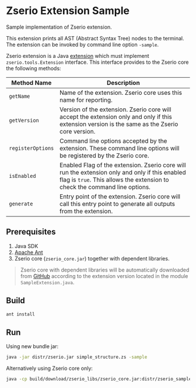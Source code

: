 # Zserio Extension Sample

Sample implementation of Zserio extension.

This extension prints all AST (Abstract Syntax Tree) nodes to the terminal. The extension can be invoked by
command line option `-sample`.

Zserio extension is a Java [extension](https://docs.oracle.com/javase/tutorial/ext/index.html) which must
implement `zserio.tools.Extension` interface. This interface provides to the Zserio core the following
methods:

Method Name       | Description
----------------- | -------------------------------------------------------------------------------------------
`getName`         | Name of the extension. Zserio core uses this name for reporting.
`getVersion`      | Version of the extension. Zserio core will accept the extension only and only if this extension version is the same as the Zserio core version.
`registerOptions` | Command line options accepted by the extension. These command line options will be registered by the Zserio core.
`isEnabled`       | Enabled Flag of the extension. Zserio core will run the extension only and only if this enabled flag is `true`. This allows the extension to check the command line options.
`generate`        | Entry point of the extension. Zserio core will call this entry point to generate all outputs from the extension.

## Prerequisites

1. Java SDK
2. [Apache Ant](https://ant.apache.org/)
3. Zserio core (`zserio_core.jar`) together with dependent libraries.

> Zserio core with dependent libraries will be automatically downloaded from
[GitHub](https://github.com/ndsev/zserio/releases) according to the extension version located in the module
`SampleExtension.java`.

## Build

```bash
ant install
```

## Run

Using new bundle jar:

```bash
java -jar distr/zserio.jar simple_structure.zs -sample
```

Alternatively using Zserio core only:

```bash
java -cp build/download/zserio_libs/zserio_core.jar:distr/zserio_sample.jar zserio.tools.ZserioTool simple_structure.zs -sample
```
